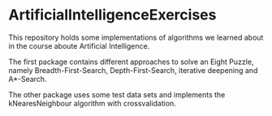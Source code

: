 # ArtificialIntelligenceExercises


This repository holds some implementations of algorithms we learned about in the course aboute Artificial Intelligence.

The first package contains different approaches to solve an Eight Puzzle, namely Breadth-First-Search, Depth-First-Search, iterative deepening and A*-Search.

The other package uses some test data sets and implements the kNearesNeighbour algorithm with crossvalidation.
